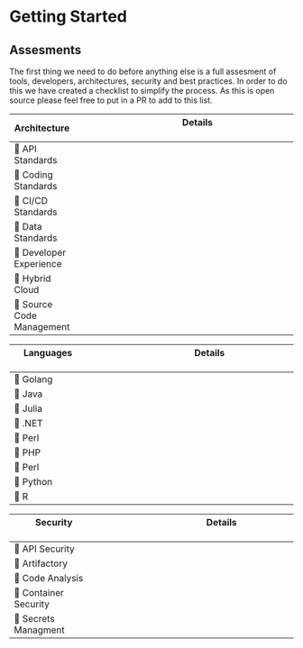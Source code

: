 # Getting Started

## Assesments

The first thing we need to do before anything else is a full assesment of tools, developers, architectures, security and best practices. In order to do this we have created a checklist to simplify the process. As this is open source please feel free to put in a PR to add to this list.

| Architecture | Details &nbsp;&nbsp;&nbsp;&nbsp;&nbsp;&nbsp;&nbsp;&nbsp;&nbsp;&nbsp;&nbsp;&nbsp;&nbsp;&nbsp;&nbsp;&nbsp;&nbsp;&nbsp;&nbsp;&nbsp;&nbsp;&nbsp;&nbsp;&nbsp;&nbsp;&nbsp;&nbsp;&nbsp;&nbsp;&nbsp;&nbsp;&nbsp;&nbsp;&nbsp;&nbsp;&nbsp;&nbsp;&nbsp;&nbsp;&nbsp;&nbsp;&nbsp;&nbsp;&nbsp;&nbsp;&nbsp;&nbsp;&nbsp;&nbsp;&nbsp;&nbsp;&nbsp;&nbsp;&nbsp;&nbsp;&nbsp;&nbsp;&nbsp;&nbsp;&nbsp;&nbsp;&nbsp;&nbsp;&nbsp;&nbsp;&nbsp;&nbsp;&nbsp;&nbsp;&nbsp;&nbsp;&nbsp;&nbsp;&nbsp;&nbsp;&nbsp;&nbsp;&nbsp;&nbsp;&nbsp;&nbsp;&nbsp;&nbsp;&nbsp;&nbsp;&nbsp;&nbsp;&nbsp;&nbsp;&nbsp;&nbsp;&nbsp;&nbsp;&nbsp;&nbsp;&nbsp;&nbsp;&nbsp; |
|---------------------------------------------------|----------------------------------------|
| :black_square_button: API Standards               |                                        |
| :black_square_button: Coding Standards            |                                        |
| :black_square_button: CI/CD Standards             |                                        |
| :black_square_button: Data Standards              |                                        |
| :black_square_button: Developer Experience        |                                        |
| :black_square_button: Hybrid Cloud                |                                        |
| :black_square_button: Source Code Management      |                                        |

| Languages &nbsp;&nbsp;&nbsp;&nbsp;&nbsp;&nbsp;&nbsp;&nbsp;&nbsp;&nbsp;&nbsp;&nbsp;&nbsp;&nbsp;&nbsp;&nbsp;&nbsp;&nbsp;&nbsp;&nbsp;&nbsp;&nbsp;&nbsp;&nbsp;&nbsp;&nbsp;&nbsp;&nbsp; | Details &nbsp;&nbsp;&nbsp;&nbsp;&nbsp;&nbsp;&nbsp;&nbsp;&nbsp;&nbsp;&nbsp;&nbsp;&nbsp;&nbsp;&nbsp;&nbsp;&nbsp;&nbsp;&nbsp;&nbsp;&nbsp;&nbsp;&nbsp;&nbsp;&nbsp;&nbsp;&nbsp;&nbsp;&nbsp;&nbsp;&nbsp;&nbsp;&nbsp;&nbsp;&nbsp;&nbsp;&nbsp;&nbsp;&nbsp;&nbsp;&nbsp;&nbsp;&nbsp;&nbsp;&nbsp;&nbsp;&nbsp;&nbsp;&nbsp;&nbsp;&nbsp;&nbsp;&nbsp;&nbsp;&nbsp;&nbsp;&nbsp;&nbsp;&nbsp;&nbsp;&nbsp;&nbsp;&nbsp;&nbsp;&nbsp;&nbsp;&nbsp;&nbsp;&nbsp;&nbsp;&nbsp;&nbsp;&nbsp;&nbsp;&nbsp;&nbsp;&nbsp;&nbsp;&nbsp;&nbsp;&nbsp;&nbsp;&nbsp;&nbsp;&nbsp;&nbsp;&nbsp;&nbsp;&nbsp;&nbsp;&nbsp;&nbsp;&nbsp;&nbsp;&nbsp;&nbsp;&nbsp;&nbsp; |
|------------------------------------------|----------------------------------------|
| :black_square_button: Golang             |                                        |
| :black_square_button: Java               |                                        |
| :black_square_button: Julia              |                                        |
| :black_square_button: .NET               |                                        |
| :black_square_button: Perl               |                                        |
| :black_square_button: PHP                |                                        |
| :black_square_button: Perl               |                                        |
| :black_square_button: Python             |                                        |
| :black_square_button: R                  |                                        |

| Security &nbsp;&nbsp;&nbsp;&nbsp;&nbsp;&nbsp;&nbsp;&nbsp;&nbsp;&nbsp;&nbsp;&nbsp;&nbsp;&nbsp;&nbsp;&nbsp;&nbsp;&nbsp;&nbsp;&nbsp;&nbsp;&nbsp;&nbsp;&nbsp;&nbsp;&nbsp;&nbsp;&nbsp;&nbsp;&nbsp;&nbsp;&nbsp;&nbsp; | Details &nbsp;&nbsp;&nbsp;&nbsp;&nbsp;&nbsp;&nbsp;&nbsp;&nbsp;&nbsp;&nbsp;&nbsp;&nbsp;&nbsp;&nbsp;&nbsp;&nbsp;&nbsp;&nbsp;&nbsp;&nbsp;&nbsp;&nbsp;&nbsp;&nbsp;&nbsp;&nbsp;&nbsp;&nbsp;&nbsp;&nbsp;&nbsp;&nbsp;&nbsp;&nbsp;&nbsp;&nbsp;&nbsp;&nbsp;&nbsp;&nbsp;&nbsp;&nbsp;&nbsp;&nbsp;&nbsp;&nbsp;&nbsp;&nbsp;&nbsp;&nbsp;&nbsp;&nbsp;&nbsp;&nbsp;&nbsp;&nbsp;&nbsp;&nbsp;&nbsp;&nbsp;&nbsp;&nbsp;&nbsp;&nbsp;&nbsp;&nbsp;&nbsp;&nbsp;&nbsp;&nbsp;&nbsp;&nbsp;&nbsp;&nbsp;&nbsp;&nbsp;&nbsp;&nbsp;&nbsp;&nbsp;&nbsp;&nbsp;&nbsp;&nbsp;&nbsp;&nbsp;&nbsp;&nbsp;&nbsp;&nbsp;&nbsp;&nbsp;&nbsp;&nbsp;&nbsp;&nbsp;&nbsp;|
|------------------------------------------|----------------------------------------|
| :black_square_button: API Security       |                                        |
| :black_square_button: Artifactory        |                                        |
| :black_square_button: Code Analysis      |                                        |
| :black_square_button: Container Security |                                        |
| :black_square_button: Secrets Managment  |                                        |
